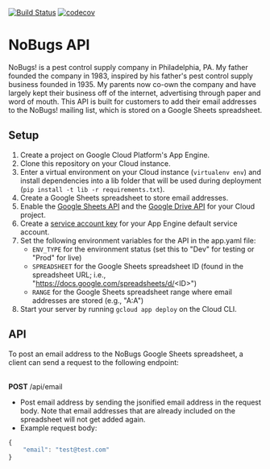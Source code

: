 [![Build Status](https://travis-ci.org/estherh5/nobugs_api.svg?branch=master)](https://travis-ci.org/estherh5/nobugs_api)
[![codecov](https://codecov.io/gh/estherh5/nobugs_api/branch/master/graph/badge.svg)](https://codecov.io/gh/estherh5/nobugs_api)

# NoBugs API
NoBugs! is a pest control supply company in Philadelphia, PA. My father founded the company in 1983, inspired by his father's pest control supply business founded in 1935. My parents now co-own the company and have largely kept their business off of the internet, advertising through paper and word of mouth. This API is built for customers to add their email addresses to the NoBugs! mailing list, which is stored on a Google Sheets spreadsheet.

## Setup
1. Create a project on Google Cloud Platform's App Engine.
2. Clone this repository on your Cloud instance.
3. Enter a virtual environment on your Cloud instance (`virtualenv env`) and install dependencies into a lib folder that will be used during deployment (`pip install -t lib -r requirements.txt`).
4. Create a Google Sheets spreadsheet to store email addresses.
5. Enable the [Google Sheets API](https://console.developers.google.com/apis/api/sheets) and the [Google Drive API](https://console.developers.google.com/apis/api/drive) for your Cloud project.
6. Create a [service account key](https://console.cloud.google.com/apis/credentials) for your App Engine default service account.
7. Set the following environment variables for the API in the app.yaml file:
    * `ENV_TYPE` for the environment status (set this to "Dev" for testing or "Prod" for live)
    * `SPREADSHEET` for the Google Sheets spreadsheet ID (found in the spreadsheet URL; i.e., "https://docs.google.com/spreadsheets/d/<ID\>")
    * `RANGE` for the Google Sheets spreadsheet range where email addresses are stored (e.g., "A:A")
8. Start your server by running `gcloud app deploy` on the Cloud CLI.

## API
To post an email address to the NoBugs Google Sheets spreadsheet, a client can send a request to the following endpoint:

\
**POST** /api/email
* Post email address by sending the jsonified email address in the request body. Note that email addresses that are already included on the spreadsheet will not get added again.
* Example request body:
```javascript
{
    "email": "test@test.com"
}
```
